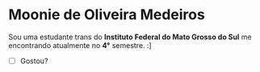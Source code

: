 # Moonie de Oliveira Medeiros

Sou uma estudante trans do **Instituto Federal do Mato Grosso do Sul** me encontrando atualmente no **4°** semestre. :]

- [ ] Gostou?
